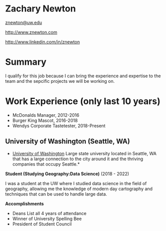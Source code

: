 # Zachary Newton

znewton@uw.edu

http://www.znewton.com

http://www.linkedin.com/in/znewton

# Summary

I qualify for this job because I can bring the experience and expertise to the team and the sepcific projects we will be working on.

# Work Experience (only last 10 years)

- McDonalds Manager, 2012-2016
- Burger King Mascot, 2016-2018
- Wendys Corporate Tastetester, 2018-Present

## University of Washington (Seattle, WA)

* [University of Washington][] Large state university located in Seattle, WA that has a large connection to the city around it and the thriving companies that occupy Seattle.*

**Student (Studying Geography:Data Science)** (2018 - 2022)

I was a student at the UW where I studied data science in the field of geography, allowing me the knowledge of modern day cartography and techniques that can be used to handle large data.

**Accomplishments**
- Deans List all 4 years of attendance
- Winner of University Spelling Bee
- President of Student Council



[University of Washington]: http://www.uw.edu
